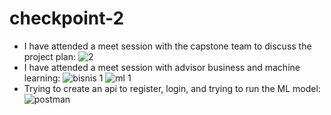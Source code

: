 # checkpoint-2

* I have attended a meet session with the capstone team to discuss the project plan:
![2](https://github.com/user-attachments/assets/f8f75cf4-ebbc-4615-bf94-64b2848594f0)
* I have attended a meet session with advisor business and machine learning:
![bisnis 1](https://github.com/user-attachments/assets/b6de64a8-3515-4d7e-bdf5-a523a98492d9)
![ml 1](https://github.com/user-attachments/assets/085f5f91-3362-4f0a-bf38-d6f3ef101fd6)
* Trying to create an api to register, login, and trying to run the ML model:
![postman](https://github.com/user-attachments/assets/07cd0bae-9e2e-447a-82cd-1f1ac305e64e)
